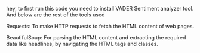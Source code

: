 hey,
to first run this code you need to install VADER Sentiment analyzer tool. 
And below are the rest of the tools used 

Requests: To make HTTP requests to fetch the HTML content of web pages.

BeautifulSoup: For parsing the HTML content and extracting the required data like headlines, by navigating the HTML tags and classes.

